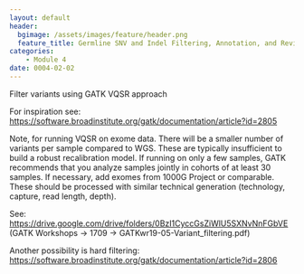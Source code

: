 ```yaml
---
layout: default
header:
  bgimage: /assets/images/feature/header.png
  feature_title: Germline SNV and Indel Filtering, Annotation, and Review
categories:
    - Module 4
date: 0004-02-02
---
```


Filter variants using GATK VQSR approach

For inspiration see: https://software.broadinstitute.org/gatk/documentation/article?id=2805

Note, for running VQSR on exome data. There will be a smaller number of variants per sample compared to WGS. These are typically insufficient to build a robust recalibration model. If running on only a few samples, GATK recommends that you analyze samples jointly in cohorts of at least 30 samples. If necessary, add exomes from 1000G Project or comparable. These should be processed with similar technical generation (technology, capture, read length, depth).

See: https://drive.google.com/drive/folders/0BzI1CyccGsZiWlU5SXNvNnFGbVE (GATK Workshops -> 1709 -> GATKwr19-05-Variant_filtering.pdf)

Another possibility is hard filtering: https://software.broadinstitute.org/gatk/documentation/article?id=2806
